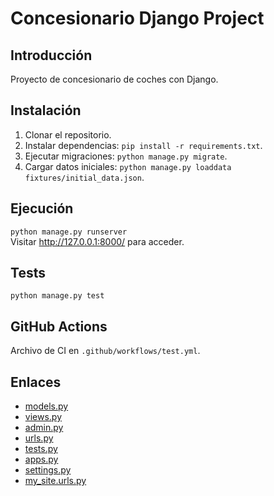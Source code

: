 # Concesionario Django Project

## Introducción
Proyecto de concesionario de coches con Django.

## Instalación
1. Clonar el repositorio.
2. Instalar dependencias: `pip install -r requirements.txt`.
3. Ejecutar migraciones: `python manage.py migrate`.
4. Cargar datos iniciales: `python manage.py loaddata fixtures/initial_data.json`.

## Ejecución
`python manage.py runserver`  
Visitar http://127.0.0.1:8000/ para acceder.

## Tests
`python manage.py test`

## GitHub Actions
Archivo de CI en `.github/workflows/test.yml`.

## Enlaces

- [models.py](https://paunieto23.github.io/projectpython/concesionario.models.html)
- [views.py](https://paunieto23.github.io/projectpython/concesionario.views.html)
- [admin.py](https://paunieto23.github.io/projectpython/concesionario.admin.html)
- [urls.py](https://paunieto23.github.io/projectpython/concesionario.urls.html)
- [tests.py](https://paunieto23.github.io/projectpython/concesionario.tests.html)
- [apps.py](https://paunieto23.github.io/projectpython/concesionario.apps.html)
- [settings.py](https://paunieto23.github.io/projectpython/my_site.settings.html)
- [my_site.urls.py](https://paunieto23.github.io/projectpython/my_site.urls.html)

